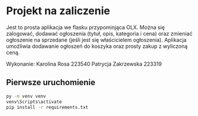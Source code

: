 # Projekt na zaliczenie

Jest to prosta aplikacja we flasku przypominjąca OLX.
Można się zalogować, dodawać ogłoszenia (tytuł, opis, kategoria i cena) oraz zmieniać ogłoszenie na sprzedane (jeśli jest się właścicielem ogłoszenia).
Aplikacja umożliwia dodawanie ogłoszeń do koszyka oraz prosty zakup z wyliczoną ceną. 

Wykonanie:
Karolina Rosa 223540
Patrycja Zakrzewska 223319

## Pierwsze uruchomienie 

```bash
py -m venv venv
venv\Scripts\activate
pip install -r requirements.txt
```
